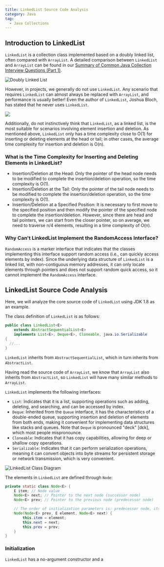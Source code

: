 ```yaml
---
title: LinkedList Source Code Analysis
category: Java
tag:
  - Java Collections
---
```


<!-- @include: @article-header.snippet.md -->

## Introduction to LinkedList

`LinkedList` is a collection class implemented based on a doubly linked list, often compared with `ArrayList`. A detailed comparison between `LinkedList` and `ArrayList` can be found in our [Summary of Common Java Collection Interview Questions (Part 1)](./java-collection-questions-01.md).

![Doubly Linked List](https://oss.javaguide.cn/github/javaguide/cs-basics/data-structure/bidirectional-linkedlist.png)

However, in projects, we generally do not use `LinkedList`. Any scenario that requires `LinkedList` can almost always be replaced with `ArrayList`, and performance is usually better! Even the author of `LinkedList`, Joshua Bloch, has stated that he never uses `LinkedList`.

![](https://oss.javaguide.cn/github/javaguide/redisimage-20220412110853807.png)

Additionally, do not instinctively think that `LinkedList`, as a linked list, is the most suitable for scenarios involving element insertion and deletion. As mentioned above, `LinkedList` only has a time complexity close to O(1) for inserting or deleting elements at the head or tail; in other cases, the average time complexity for insertion and deletion is O(n).

### What is the Time Complexity for Inserting and Deleting Elements in LinkedList?

- Insertion/Deletion at the Head: Only the pointer of the head node needs to be modified to complete the insertion/deletion operation, so the time complexity is O(1).
- Insertion/Deletion at the Tail: Only the pointer of the tail node needs to be modified to complete the insertion/deletion operation, so the time complexity is O(1).
- Insertion/Deletion at a Specified Position: It is necessary to first move to the specified position and then modify the pointer of the specified node to complete the insertion/deletion. However, since there are head and tail pointers, we can start from the closer pointer, so on average, we need to traverse n/4 elements, resulting in a time complexity of O(n).

### Why Can't LinkedList Implement the RandomAccess Interface?

`RandomAccess` is a marker interface that indicates that the classes implementing this interface support random access (i.e., can quickly access elements by index). Since the underlying data structure of `LinkedList` is a linked list, with non-contiguous memory addresses, it can only locate elements through pointers and does not support random quick access, so it cannot implement the `RandomAccess` interface.

## LinkedList Source Code Analysis

Here, we will analyze the core source code of `LinkedList` using JDK 1.8 as an example.

The class definition of `LinkedList` is as follows:

```java
public class LinkedList<E>
    extends AbstractSequentialList<E>
    implements List<E>, Deque<E>, Cloneable, java.io.Serializable
{
  //...
}
```

`LinkedList` inherits from `AbstractSequentialList`, which in turn inherits from `AbstractList`.

Having read the source code of `ArrayList`, we know that `ArrayList` also inherits from `AbstractList`, so `LinkedList` will have many similar methods to `ArrayList`.

`LinkedList` implements the following interfaces:

- `List`: Indicates that it is a list, supporting operations such as adding, deleting, and searching, and can be accessed by index.
- `Deque`: Inherited from the `Queue` interface, it has the characteristics of a double-ended queue, supporting insertion and deletion of elements from both ends, making it convenient for implementing data structures like stacks and queues. Note that `Deque` is pronounced "deck" [dɛk], which most people mispronounce.
- `Cloneable`: Indicates that it has copy capabilities, allowing for deep or shallow copy operations.
- `Serializable`: Indicates that it can perform serialization operations, meaning it can convert objects into byte streams for persistent storage or network transmission, which is very convenient.

![LinkedList Class Diagram](https://oss.javaguide.cn/github/javaguide/java/collection/linkedlist--class-diagram.png)

The elements in `LinkedList` are defined through `Node`:

```java
private static class Node<E> {
    E item; // Node value
    Node<E> next; // Pointer to the next node (successor node)
    Node<E> prev; // Pointer to the previous node (predecessor node)

    // The order of initialization parameters is: predecessor node, itself node value, successor node
    Node(Node<E> prev, E element, Node<E> next) {
        this.item = element;
        this.next = next;
        this.prev = prev;
    }
}
```

### Initialization

`LinkedList` has a no-argument constructor and a
